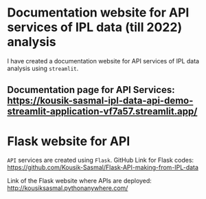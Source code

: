 # Documentation website for API services of IPL data (till 2022) analysis

I have created a documentation website for API services of IPL data analysis using `streamlit`.

Documentation page for API Services: https://kousik-sasmal-ipl-data-api-demo-streamlit-application-vf7a57.streamlit.app/
-----------------------------------------------


# Flask website for API
`API` services are created using `Flask`. GitHub Link for Flask codes: https://github.com/Kousik-Sasmal/Flask-API-making-from-IPL-data 


Link of the Flask website where APIs are deployed: http://kousiksasmal.pythonanywhere.com/
